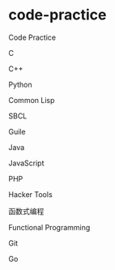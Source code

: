 # code-practice

Code Practice

C

C++

Python

Common Lisp

SBCL

Guile

Java

JavaScript

PHP

Hacker Tools

函数式编程

Functional Programming

Git

Go
